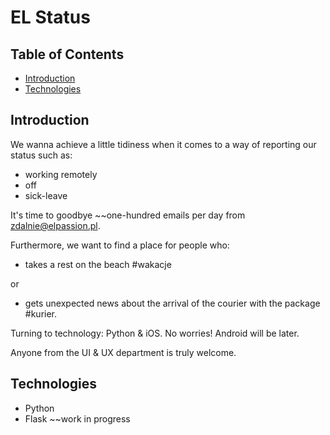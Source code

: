 # EL Status #

## Table of Contents
- [Introduction](#introduction)
- [Technologies](#technologies)

## Introduction ##

We wanna achieve a little tidiness when it comes to a way of reporting our status such as:
* working remotely
* off
* sick-leave

It's time to goodbye ~~one-hundred emails per day from zdalnie@elpassion.pl.

Furthermore, we want to find a place for people who:
* takes a rest on the beach #wakacje

or

* gets unexpected news about the arrival of the courier with the package #kurier.

Turning to technology: Python & iOS. No worries! Android will be later.

Anyone from the UI & UX department is truly welcome.

## Technologies ##

- Python
- Flask
~~work in progress